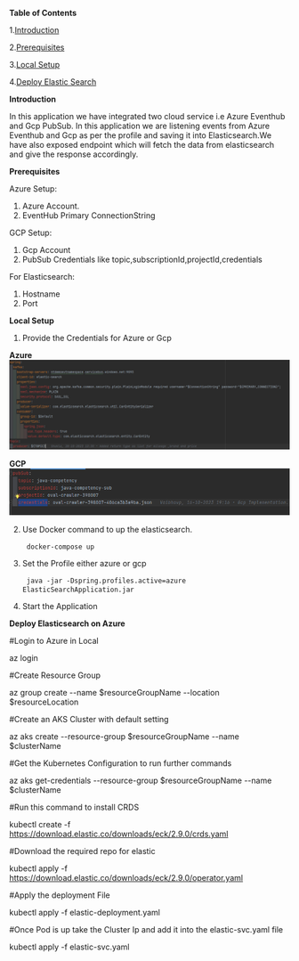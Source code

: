 **Table of Contents**

1.[Introduction](#introduction)

2.[Prerequisites](#prerequisites)

3.[Local Setup](#localsetup)
    
4.[Deploy Elastic Search](#deploy-elastic-search)


**Introduction**


In this application we have integrated two cloud service i.e Azure Eventhub and Gcp PubSub.
In this application we are listening events from Azure Eventhub and Gcp as per the profile and saving 
it into Elasticsearch.We have also exposed endpoint which will fetch the data from elasticsearch and give the 
response accordingly.

**Prerequisites**

 Azure Setup:
1. Azure Account.
2. EventHub Primary ConnectionString

GCP Setup:
1. Gcp Account
2.  PubSub Credentials like  topic,subscriptionId,projectId,credentials

For Elasticsearch:
1. Hostname
2. Port

**Local Setup**

1. Provide the Credentials for Azure or Gcp

 **Azure**
    ![img.png](img.png)

**GCP**
![img_1.png](img_1.png)


2. Use Docker command to up the elasticsearch.


        docker-compose up


3. Set the Profile either azure or gcp
   
        java -jar -Dspring.profiles.active=azure ElasticSearchApplication.jar
4. Start the Application 

**Deploy Elasticsearch on Azure**

#Login to Azure in Local


az login

#Create Resource Group


az group create --name $resourceGroupName --location $resourceLocation

#Create an AKS Cluster with default setting


az aks create --resource-group $resourceGroupName --name $clusterName

#Get the Kubernetes Configuration to run further commands


az aks get-credentials --resource-group $resourceGroupName --name $clusterName

#Run this command to install CRDS


kubectl create -f https://download.elastic.co/downloads/eck/2.9.0/crds.yaml

#Download the required repo for elastic


kubectl apply -f https://download.elastic.co/downloads/eck/2.9.0/operator.yaml

#Apply the deployment File


kubectl apply -f elastic-deployment.yaml

#Once Pod is up take the Cluster Ip and add it into the elastic-svc.yaml file


kubectl apply -f elastic-svc.yaml




